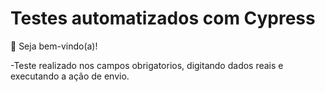 # Testes automatizados com Cypress

👋 Seja bem-vindo(a)!

-Teste realizado nos campos obrigatorios, digitando dados reais e executando a ação de envio.
